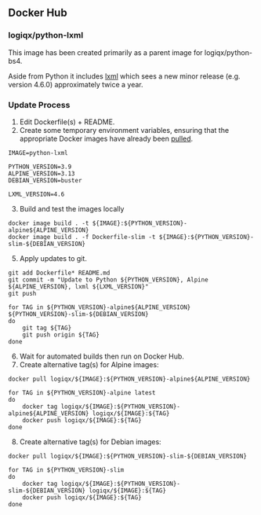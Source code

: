 ## Docker Hub

### logiqx/python-lxml

This image has been created primarily as a parent image for logiqx/python-bs4.

Aside from Python it includes [lxml](https://pypi.org/project/lxml/#history) which sees a new minor release (e.g. version 4.6.0) approximately twice a year.



### Update Process

1. Edit Dockerfile(s) + README.
2. Create some temporary environment variables, ensuring that the appropriate Docker images have already been [pulled](README.md).

```
IMAGE=python-lxml

PYTHON_VERSION=3.9
ALPINE_VERSION=3.13
DEBIAN_VERSION=buster

LXML_VERSION=4.6
```

3. Build and test the images locally

```
docker image build . -t ${IMAGE}:${PYTHON_VERSION}-alpine${ALPINE_VERSION}
docker image build . -f Dockerfile-slim -t ${IMAGE}:${PYTHON_VERSION}-slim-${DEBIAN_VERSION}
```

5. Apply updates to git.

```
git add Dockerfile* README.md
git commit -m "Update to Python ${PYTHON_VERSION}, Alpine ${ALPINE_VERSION}, lxml ${LXML_VERSION}"
git push

for TAG in ${PYTHON_VERSION}-alpine${ALPINE_VERSION} ${PYTHON_VERSION}-slim-${DEBIAN_VERSION}
do
    git tag ${TAG}
    git push origin ${TAG}
done
```

6. Wait for automated builds then run on Docker Hub.
7. Create alternative tag(s) for Alpine images:

```
docker pull logiqx/${IMAGE}:${PYTHON_VERSION}-alpine${ALPINE_VERSION}

for TAG in ${PYTHON_VERSION}-alpine latest
do
    docker tag logiqx/${IMAGE}:${PYTHON_VERSION}-alpine${ALPINE_VERSION} logiqx/${IMAGE}:${TAG}
    docker push logiqx/${IMAGE}:${TAG}
done
```

8. Create alternative tag(s) for Debian images:

```
docker pull logiqx/${IMAGE}:${PYTHON_VERSION}-slim-${DEBIAN_VERSION}

for TAG in ${PYTHON_VERSION}-slim
do
    docker tag logiqx/${IMAGE}:${PYTHON_VERSION}-slim-${DEBIAN_VERSION} logiqx/${IMAGE}:${TAG}
    docker push logiqx/${IMAGE}:${TAG}
done
```

